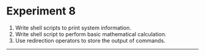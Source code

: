 # Experiment 8
1. Write shell scripts to print system information.
2. Write shell script to perform basic mathematical calculation.
3. Use redirection operators to store the output of commands.

---

